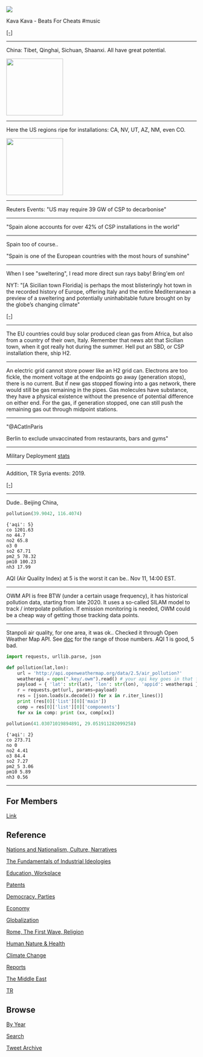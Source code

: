 <img src="https://drive.google.com/uc?export=view&id=1B2wf9R7AMH1d7Vw6e2mucLbIQ5NSjir7"/>


Kava Kava - Beats For Cheats \#music

[[-]](https://youtu.be/2diGntB1Ee4)

---

China: Tibet, Qinghai, Sichuan, Shaanxi. All have great potential. 

<img width="150" src="https://pbs.twimg.com/media/FD5unTVXsAUe4PI?format=png&name=small"/>

---

Here the US regions ripe for installations: CA, NV, UT, AZ, NM, even CO. 

<img width="150" src="https://pbs.twimg.com/media/FD5oGr5XsAEuaFz?format=png&name=small"/>

---

Reuters Events: "US may require 39 GW of CSP to decarbonise" 

---

"Spain alone accounts for over 42% of CSP installations in the world"

 ---

Spain too of course.. 

"Spain is one of the European countries with the most hours of sunshine"

---

When I see "sweltering", I read more direct sun rays baby!  Bring'em
on!

NYT: "[A Sicilian town Floridia] is perhaps the most blisteringly hot
town in the recorded history of Europe, offering Italy and the entire
Mediterranean a preview of a sweltering and potentially uninhabitable
future brought on by the globe’s changing climate"

[[-]](https://www.nytimes.com/2021/08/13/world/europe/sicily-heat-wave-record-temperature-floridia-italy.html)

---

The EU countries could buy solar produced clean gas from Africa, but
also from a country of their own, Italy. Remember that news abt that
Sicilian town, when it got really hot during the summer. Hell put an
SBD, or CSP installation there, ship H2.

---

An electric grid cannot store power like an H2 grid can. Electrons are
too fickle, the moment voltage at the endpoints go away (generation
stops), there is no current. But if new gas stopped flowing into a gas
network, there would still be gas remaining in the pipes. Gas
molecules have substance, they have a physical existence without the
presence of potential difference on either end. For the gas, if
generation stopped, one can still push the remaining gas out through
midpoint stations.

---

"@ACatInParis

Berlin to exclude unvaccinated from restaurants, bars and gyms"

---

Military Deployment [stats](2019/05/confstats.md#gdtroop)

---

Addition, TR Syria events: 2019.

[[-]](2017/12/timeline-syria-tr.md)

---

Dude.. Beijing China,

```python
pollution(39.9042, 116.4074)
```

```text
{'aqi': 5}
co 1201.63
no 44.7
no2 65.8
o3 0
so2 67.71
pm2_5 78.32
pm10 100.23
nh3 17.99
```

AQI (Air Quality Index) at 5 is the worst it can be.. Nov 11, 14:00
EST.

---

OWM API is free BTW (under a certain usage frequency), it has
historical pollution data, starting from late 2020. It uses a
so-called SILAM model to track / interpolate pollution. If emission
monitoring is needed, OWM could be a cheap way of getting those
tracking data points.

---

Stanpoli air quality, for one area, it was ok.. Checked it through Open
Weather Map API. See [doc](https://openweathermap.org/api/air-pollution)
for the range of those numbers. AQI 1 is good, 5 bad.

```python
import requests, urllib.parse, json

def pollution(lat,lon):
    url = 'http://api.openweathermap.org/data/2.5/air_pollution?'
    weatherapi = open(".key/.owm").read() # your api key goes in that file    
    payload = { 'lat': str(lat), 'lon': str(lon), 'appid': weatherapi }
    r = requests.get(url, params=payload)
    res = [json.loads(x.decode()) for x in r.iter_lines()]
    print (res[0]['list'][0]['main'])
    comp = res[0]['list'][0]['components']
    for xx in comp: print (xx, comp[xx])

pollution(41.03071019894891, 29.051911282099258)
```

```text
{'aqi': 2}
co 273.71
no 0
no2 4.41
o3 84.4
so2 7.27
pm2_5 3.06
pm10 5.89
nh3 0.56
```

---

## For Members

[Link](https://thirdwave-members.herokuapp.com)

## Reference

[Nations and Nationalism, Culture, Narratives](/2013/02/nations-and-nationalism.md)

[The Fundamentals of Industrial Ideologies](/2011/04/fundamentals-of-industrial-ideologies.md)

[Education, Workplace](2017/09/education-workplace.md)

[Patents](/2018/09/patents.md)

[Democracy, Parties](/2016/11/democracy.md)

[Economy](/2018/05/economy.md)

[Globalization](/2018/09/globalization.md)

[Rome, The First Wave, Religion](/2017/12/rome.md)

[Human Nature & Health](/2020/07/human-nature.md)

[Climate Change](/2018/12/climate.md)

[Reports](/2019/05/reports.md)

[The Middle East](/2019/07/middleeast.md)

[TR](../tr)

## Browse

[By Year](years.md)

[Search](search.html)

[Tweet Archive](/tweets/README.md)


